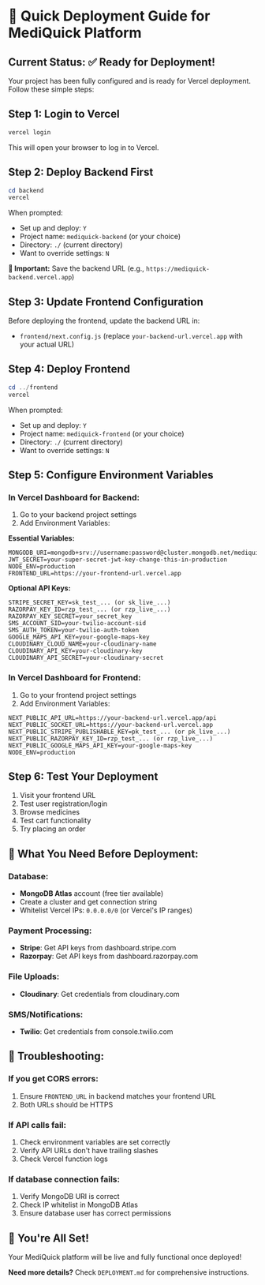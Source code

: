 # 🚀 Quick Deployment Guide for MediQuick Platform

## Current Status: ✅ Ready for Deployment!

Your project has been fully configured and is ready for Vercel deployment. Follow these simple steps:

## Step 1: Login to Vercel
```powershell
vercel login
```
This will open your browser to log in to Vercel.

## Step 2: Deploy Backend First
```powershell
cd backend
vercel
```

When prompted:
- Set up and deploy: `Y`
- Project name: `mediquick-backend` (or your choice)
- Directory: `./` (current directory)
- Want to override settings: `N`

**📝 Important:** Save the backend URL (e.g., `https://mediquick-backend.vercel.app`)

## Step 3: Update Frontend Configuration
Before deploying the frontend, update the backend URL in:
- `frontend/next.config.js` (replace `your-backend-url.vercel.app` with your actual URL)

## Step 4: Deploy Frontend
```powershell
cd ../frontend
vercel
```

When prompted:
- Set up and deploy: `Y`
- Project name: `mediquick-frontend` (or your choice)
- Directory: `./` (current directory)
- Want to override settings: `N`

## Step 5: Configure Environment Variables

### In Vercel Dashboard for Backend:
1. Go to your backend project settings
2. Add Environment Variables:

**Essential Variables:**
```
MONGODB_URI=mongodb+srv://username:password@cluster.mongodb.net/mediquick
JWT_SECRET=your-super-secret-jwt-key-change-this-in-production
NODE_ENV=production
FRONTEND_URL=https://your-frontend-url.vercel.app
```

**Optional API Keys:**
```
STRIPE_SECRET_KEY=sk_test_... (or sk_live_...)
RAZORPAY_KEY_ID=rzp_test_... (or rzp_live_...)
RAZORPAY_KEY_SECRET=your_secret_key
SMS_ACCOUNT_SID=your-twilio-account-sid
SMS_AUTH_TOKEN=your-twilio-auth-token
GOOGLE_MAPS_API_KEY=your-google-maps-key
CLOUDINARY_CLOUD_NAME=your-cloudinary-name
CLOUDINARY_API_KEY=your-cloudinary-key
CLOUDINARY_API_SECRET=your-cloudinary-secret
```

### In Vercel Dashboard for Frontend:
1. Go to your frontend project settings
2. Add Environment Variables:

```
NEXT_PUBLIC_API_URL=https://your-backend-url.vercel.app/api
NEXT_PUBLIC_SOCKET_URL=https://your-backend-url.vercel.app
NEXT_PUBLIC_STRIPE_PUBLISHABLE_KEY=pk_test_... (or pk_live_...)
NEXT_PUBLIC_RAZORPAY_KEY_ID=rzp_test_... (or rzp_live_...)
NEXT_PUBLIC_GOOGLE_MAPS_API_KEY=your-google-maps-key
NODE_ENV=production
```

## Step 6: Test Your Deployment

1. Visit your frontend URL
2. Test user registration/login
3. Browse medicines
4. Test cart functionality
5. Try placing an order

## 🎯 What You Need Before Deployment:

### Database:
- **MongoDB Atlas** account (free tier available)
- Create a cluster and get connection string
- Whitelist Vercel IPs: `0.0.0.0/0` (or Vercel's IP ranges)

### Payment Processing:
- **Stripe**: Get API keys from dashboard.stripe.com
- **Razorpay**: Get API keys from dashboard.razorpay.com

### File Uploads:
- **Cloudinary**: Get credentials from cloudinary.com

### SMS/Notifications:
- **Twilio**: Get credentials from console.twilio.com

## 🔧 Troubleshooting:

### If you get CORS errors:
1. Ensure `FRONTEND_URL` in backend matches your frontend URL
2. Both URLs should be HTTPS

### If API calls fail:
1. Check environment variables are set correctly
2. Verify API URLs don't have trailing slashes
3. Check Vercel function logs

### If database connection fails:
1. Verify MongoDB URI is correct
2. Check IP whitelist in MongoDB Atlas
3. Ensure database user has correct permissions

## 🎉 You're All Set!

Your MediQuick platform will be live and fully functional once deployed!

**Need more details?** Check `DEPLOYMENT.md` for comprehensive instructions.